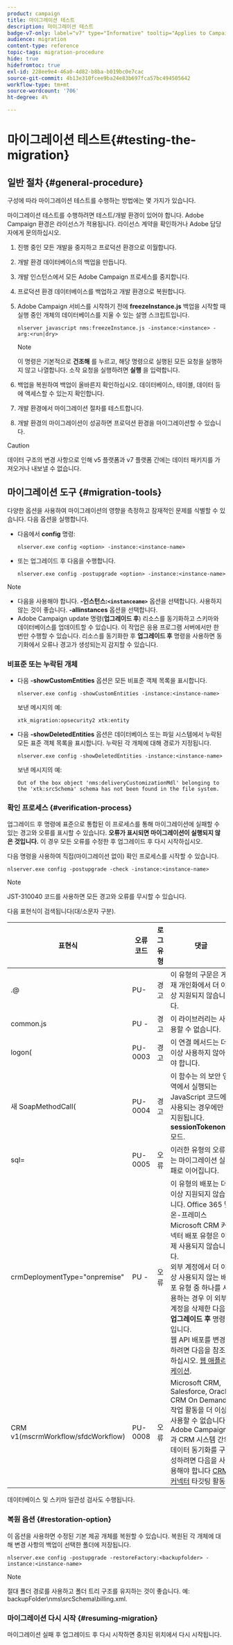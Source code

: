 ```yaml
---
product: campaign
title: 마이그레이션 테스트
description: 마이그레이션 테스트
badge-v7-only: label="v7" type="Informative" tooltip="Applies to Campaign Classic v7 only"
audience: migration
content-type: reference
topic-tags: migration-procedure
hide: true
hidefromtoc: true
exl-id: 228ee9e4-46a0-4d82-b8ba-b019bc0e7cac
source-git-commit: 4b13e310fcee9ba24e83b697fca57bc494505642
workflow-type: tm+mt
source-wordcount: '706'
ht-degree: 4%

---
```


# 마이그레이션 테스트{#testing-the-migration}



## 일반 절차 {#general-procedure}

구성에 따라 마이그레이션 테스트를 수행하는 방법에는 몇 가지가 있습니다.

마이그레이션 테스트를 수행하려면 테스트/개발 환경이 있어야 합니다. Adobe Campaign 환경은 라이선스가 적용됩니다. 라이선스 계약을 확인하거나 Adobe 담당자에게 문의하십시오.

1. 진행 중인 모든 개발을 중지하고 프로덕션 환경으로 이월합니다.
1. 개발 환경 데이터베이스의 백업을 만듭니다.
1. 개발 인스턴스에서 모든 Adobe Campaign 프로세스를 중지합니다.
1. 프로덕션 환경 데이터베이스를 백업하고 개발 환경으로 복원합니다.
1. Adobe Campaign 서비스를 시작하기 전에 **freezeInstance.js** 백업을 시작할 때 실행 중인 개체의 데이터베이스를 지울 수 있는 설명 스크립트입니다.

   ```
   nlserver javascript nms:freezeInstance.js -instance:<instance> -arg:<run|dry>
   ```

   >[!NOTE]
   >
   >이 명령은 기본적으로 **건조해** 를 누르고, 해당 명령으로 실행된 모든 요청을 실행하지 않고 나열합니다. 소작 요청을 실행하려면 **실행** 을 입력합니다.

1. 백업을 복원하여 백업이 올바른지 확인하십시오. 데이터베이스, 테이블, 데이터 등에 액세스할 수 있는지 확인합니다.
1. 개발 환경에서 마이그레이션 절차를 테스트합니다.
1. 개발 환경의 마이그레이션이 성공하면 프로덕션 환경을 마이그레이션할 수 있습니다.

>[!CAUTION]
>
>데이터 구조의 변경 사항으로 인해 v5 플랫폼과 v7 플랫폼 간에는 데이터 패키지를 가져오거나 내보낼 수 없습니다.


## 마이그레이션 도구 {#migration-tools}

다양한 옵션을 사용하여 마이그레이션의 영향을 측정하고 잠재적인 문제를 식별할 수 있습니다. 다음 옵션을 실행합니다.

* 다음에서 **config** 명령:

   ```
   nlserver.exe config <option> -instance:<instance-name>
   ```

* 또는 업그레이드 후 다음을 수행합니다.

   ```
   nlserver.exe config -postupgrade <option> -instance:<instance-name>
   ```

>[!NOTE]
>
>* 다음을 사용해야 합니다. **-인스턴스:`<instanceame>`** 옵션을 선택합니다. 사용하지 않는 것이 좋습니다. **-allinstances** 옵션을 선택합니다.
>* Adobe Campaign update 명령(**업그레이드 후**) 리소스를 동기화하고 스키마와 데이터베이스를 업데이트할 수 있습니다. 이 작업은 응용 프로그램 서버에서만 한 번만 수행할 수 있습니다. 리소스를 동기화한 후 **업그레이드 후** 명령을 사용하면 동기화에서 오류나 경고가 생성되는지 감지할 수 있습니다.


### 비표준 또는 누락된 개체

* 다음 **-showCustomEntities** 옵션은 모든 비표준 객체 목록을 표시합니다.

   ```
   nlserver.exe config -showCustomEntities -instance:<instance-name>
   ```

   보낸 메시지의 예:

   ```
   xtk_migration:opsecurity2 xtk:entity
   ```

* 다음 **-showDeletedEntities** 옵션은 데이터베이스 또는 파일 시스템에서 누락된 모든 표준 객체 목록을 표시합니다. 누락된 각 개체에 대해 경로가 지정됩니다.

   ```
   nlserver.exe config -showDeletedEntities -instance:<instance-name>
   ```

   보낸 메시지의 예:

   ```
   Out of the box object 'nms:deliveryCustomizationMdl' belonging to the 'xtk:srcSchema' schema has not been found in the file system.
   ```

### 확인 프로세스 {#verification-process}

업그레이드 후 명령에 표준으로 통합된 이 프로세스를 통해 마이그레이션에 실패할 수 있는 경고와 오류를 표시할 수 있습니다. **오류가 표시되면 마이그레이션이 실행되지 않은 것입니다.** 이 경우 모든 오류를 수정한 후 업그레이드 후 다시 시작하십시오.

다음 명령을 사용하여 직접(마이그레이션 없이) 확인 프로세스를 시작할 수 있습니다.

```
nlserver.exe config -postupgrade -check -instance:<instance-name>
```

>[!NOTE]
>
>JST-310040 코드를 사용하면 모든 경고와 오류를 무시할 수 있습니다.

다음 표현식이 검색됩니다(대/소문자 구분).

<table> 
 <thead> 
  <tr> 
   <th> 표현식<br /> </th> 
   <th> 오류 코드<br /> </th> 
   <th> 로그 유형<br /> </th> 
   <th> 댓글<br /> </th> 
  </tr> 
 </thead> 
 <tbody> 
  <tr> 
   <td> .@<br /> </td> 
   <td> PU-<br /> </td> 
   <td> 경고<br /> </td> 
   <td> 이 유형의 구문은 게재 개인화에서 더 이상 지원되지 않습니다. <br /> </td> 
  </tr> 
  <tr> 
   <td> common.js<br /> </td> 
   <td> PU -<br /> </td> 
   <td> 경고<br /> </td> 
   <td> 이 라이브러리는 사용할 수 없습니다.<br /> </td> 
  </tr> 
  <tr> 
   <td> logon(<br /> </td> 
   <td> PU-0003<br /> </td> 
   <td> 경고<br /> </td> 
   <td> 이 연결 메서드는 더 이상 사용하지 않아야 합니다.<br /> </td> 
  </tr> 
  <tr> 
   <td> 새 SoapMethodCall(<br /> </td> 
   <td> PU-0004<br /> </td> 
   <td> 경고<br /> </td> 
   <td> 이 함수는 의 보안 영역에서 실행되는 JavaScript 코드에 사용되는 경우에만 지원됩니다. <strong>sessionTokenonly</strong> 모드.<br /> </td> 
  </tr> 
  <tr> 
   <td> sql=<br /> </td> 
   <td> PU-0005<br /> </td> 
   <td> 오류<br /> </td> 
   <td> 이러한 유형의 오류는 마이그레이션 실패로 이어집니다.<br /> </td> 
  </tr> 
  <tr> 
   <td> crmDeploymentType="onpremise"<br /> </td> 
   <td> PU -<br /> </td> 
   <td> 오류<br /> </td> 
   <td> 이 유형의 배포는 더 이상 지원되지 않습니다. Office 365 및 온-프레미스 Microsoft CRM 커넥터 배포 유형은 이제 사용되지 않습니다. 
   </br>외부 계정에서 더 이상 사용되지 않는 배포 유형 중 하나를 사용하는 경우 이 외부 계정을 삭제한 다음 <b>업그레이드 후</b> 명령입니다. 
   </br>웹 API 배포를 변경하려면 다음을 참조하십시오. <a href="../../platform/using/crm-ms-dynamics.md#configure-acc-for-microsoft" target="_blank">웹 애플리케이션</a>.<br /> </td>
  </tr> 
  <tr> 
   <td> CRM v1(mscrmWorkflow/sfdcWorkflow)<br /> </td> 
   <td> PU-0008<br /> </td> 
   <td> 오류<br /> </td> 
   <td> Microsoft CRM, Salesforce, Oracle CRM On Demand 작업 활동을 더 이상 사용할 수 없습니다. Adobe Campaign과 CRM 시스템 간의 데이터 동기화를 구성하려면 다음을 사용해야 합니다 <a href="../../workflow/using/crm-connector.md" target="_blank">CRM 커넥터</a> 타깃팅 활동.<br /> </td>
  </tr> 
 </tbody> 
</table>

데이터베이스 및 스키마 일관성 검사도 수행됩니다.

### 복원 옵션 {#restoration-option}

이 옵션을 사용하면 수정된 기본 제공 개체를 복원할 수 있습니다. 복원된 각 개체에 대해 변경 사항의 백업이 선택한 폴더에 저장됩니다.

```
nlserver.exe config -postupgrade -restoreFactory:<backupfolder> -instance:<instance-name>
```

>[!NOTE]
>
>절대 폴더 경로를 사용하고 폴더 트리 구조를 유지하는 것이 좋습니다. 예: backupFolder\nms\srcSchema\billing.xml.

### 마이그레이션 다시 시작 {#resuming-migration}

마이그레이션 실패 후 업그레이드 후 다시 시작하면 중지된 위치에서 다시 시작됩니다.
